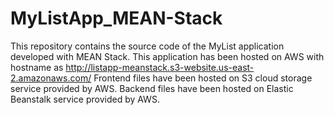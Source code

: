 # MyListApp_MEAN-Stack
This repository contains the source code of the MyList application developed with MEAN Stack.
This application has been hosted on AWS with hostname as http://listapp-meanstack.s3-website.us-east-2.amazonaws.com/
Frontend files have been hosted on S3 cloud storage service provided by AWS.
Backend files have been hosted on Elastic Beanstalk service provided by AWS.
